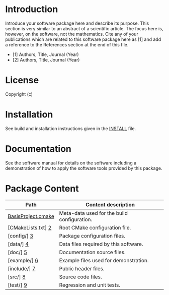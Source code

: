 <!--

  Copyright (c) <copyright>
  All rights reserved.

  Contact: <contact>

-->


Introduction
============

Introduce your software package here and describe its purpose. This section
is very similar to an abstract of a scientific article. The focus here is,
however, on the software, not the mathematics. Cite any of your publications
which are related to this software package here as \[1] and add a reference
to the References section at the end of this file.

* \[1] Authors, Title, Journal (Year)
* \[2] Authors, Title, Journal (Year)




License
=======

Copyright (c) <copyright> <br />

<license>



Installation
============

See build and installation instructions given in the [INSTALL](/INSTALL.md) file.



Documentation
=============

See the software manual for details on the software including a demonstration
of how to apply the software tools provided by this package.



Package Content
===============

Path                    | Content description
----------------------- | ----------------------------------------------------------
[BasisProject.cmake][1] | Meta-data used for the build configuration.
[CMakeLists.txt]    [2] | Root CMake configuration file.
[config/]           [3] | Package configuration files.
[data/]             [4] | Data files required by this software.
[doc/]              [5] | Documentation source files.
[example/]          [6] | Example files used for demonstration.
[include/]          [7] | Public header files.
[src/]              [8] | Source code files.
[test/]             [9] | Regression and unit tests.






<!-- --------------------------------------------------------------------------------- -->

<!-- Links to GitHub, see the local directory if you have downloaded the files already -->
[1]: /BasisProject.cmake
[2]: /CMakeLists.txt
[3]: /config
[4]: /data
[5]: /doc
[6]: /example
[7]: /include
[8]: /src
[9]: /test
